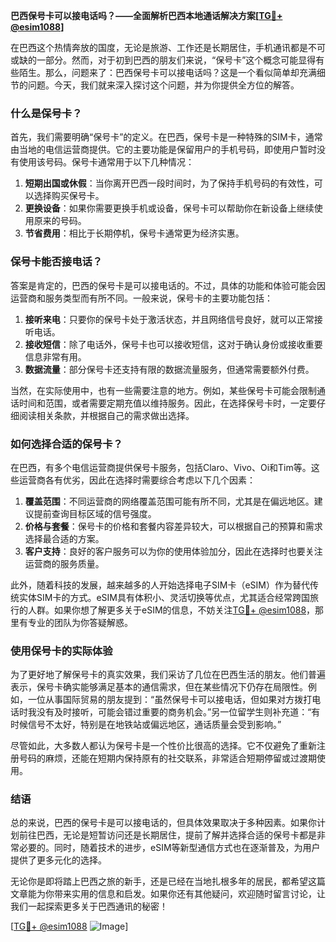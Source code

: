 **巴西保号卡可以接电话吗？——全面解析巴西本地通话解决方案[[TG💪+ @esim1088](https://t.me/s/esim1088)]**

在巴西这个热情奔放的国度，无论是旅游、工作还是长期居住，手机通讯都是不可或缺的一部分。然而，对于初到巴西的朋友们来说，“保号卡”这个概念可能显得有些陌生。那么，问题来了：巴西保号卡可以接电话吗？这是一个看似简单却充满细节的问题。今天，我们就来深入探讨这个问题，并为你提供全方位的解答。

### 什么是保号卡？

首先，我们需要明确“保号卡”的定义。在巴西，保号卡是一种特殊的SIM卡，通常由当地的电信运营商提供。它的主要功能是保留用户的手机号码，即使用户暂时没有使用该号码。保号卡通常用于以下几种情况：

1. **短期出国或休假**：当你离开巴西一段时间时，为了保持手机号码的有效性，可以选择购买保号卡。
2. **更换设备**：如果你需要更换手机或设备，保号卡可以帮助你在新设备上继续使用原来的号码。
3. **节省费用**：相比于长期停机，保号卡通常更为经济实惠。

### 保号卡能否接电话？

答案是肯定的，巴西的保号卡是可以接电话的。不过，具体的功能和体验可能会因运营商和服务类型而有所不同。一般来说，保号卡的主要功能包括：

1. **接听来电**：只要你的保号卡处于激活状态，并且网络信号良好，就可以正常接听电话。
2. **接收短信**：除了电话外，保号卡也可以接收短信，这对于确认身份或接收重要信息非常有用。
3. **数据流量**：部分保号卡还支持有限的数据流量服务，但通常需要额外付费。

当然，在实际使用中，也有一些需要注意的地方。例如，某些保号卡可能会限制通话时间和范围，或者需要定期充值以维持服务。因此，在选择保号卡时，一定要仔细阅读相关条款，并根据自己的需求做出选择。

### 如何选择合适的保号卡？

在巴西，有多个电信运营商提供保号卡服务，包括Claro、Vivo、Oi和Tim等。这些运营商各有优劣，因此在选择时需要综合考虑以下几个因素：

1. **覆盖范围**：不同运营商的网络覆盖范围可能有所不同，尤其是在偏远地区。建议提前查询目标区域的信号强度。
2. **价格与套餐**：保号卡的价格和套餐内容差异较大，可以根据自己的预算和需求选择最合适的方案。
3. **客户支持**：良好的客户服务可以为你的使用体验加分，因此在选择时也要关注运营商的服务质量。

此外，随着科技的发展，越来越多的人开始选择电子SIM卡（eSIM）作为替代传统实体SIM卡的方式。eSIM具有体积小、灵活切换等优点，尤其适合经常跨国旅行的人群。如果你想了解更多关于eSIM的信息，不妨关注[TG💪+ @esim1088](https://t.me/s/esim1088)，那里有专业的团队为你答疑解惑。

### 使用保号卡的实际体验

为了更好地了解保号卡的真实效果，我们采访了几位在巴西生活的朋友。他们普遍表示，保号卡确实能够满足基本的通信需求，但在某些情况下仍存在局限性。例如，一位从事国际贸易的朋友提到：“虽然保号卡可以接电话，但如果对方拨打电话时我没有及时接听，可能会错过重要的商务机会。”另一位留学生则补充道：“有时候信号不太好，特别是在地铁站或偏远地区，通话质量会受到影响。”

尽管如此，大多数人都认为保号卡是一个性价比很高的选择。它不仅避免了重新注册号码的麻烦，还能在短期内保持原有的社交联系，非常适合短期停留或过渡期使用。

### 结语

总的来说，巴西的保号卡是可以接电话的，但具体效果取决于多种因素。如果你计划前往巴西，无论是短暂访问还是长期居住，提前了解并选择合适的保号卡都是非常必要的。同时，随着技术的进步，eSIM等新型通信方式也在逐渐普及，为用户提供了更多元化的选择。

无论你是即将踏上巴西之旅的新手，还是已经在当地扎根多年的居民，都希望这篇文章能为你带来实用的信息和启发。如果你还有其他疑问，欢迎随时留言讨论，让我们一起探索更多关于巴西通讯的秘密！

[[TG💪+ @esim1088](https://t.me/s/esim1088) ![Image](https://i.postimg.cc/4NQfJmqS/Snipaste-2025-05-13-00-14-12.png)]